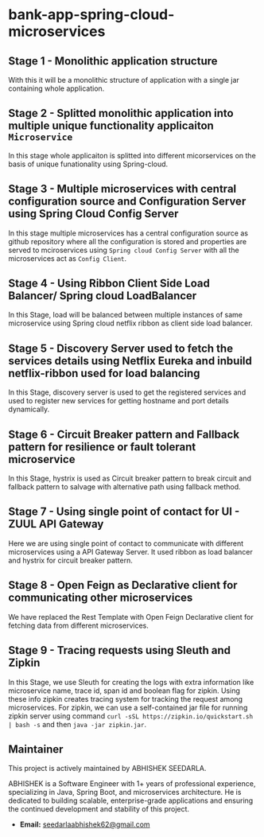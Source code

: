 # bank-app-spring-cloud-microservices
## Stage 1 - Monolithic application structure 
With this it will be a monolithic structure of application with a single jar containing whole application.

## Stage 2 - Splitted monolithic application into multiple unique functionality applicaiton `Microservice`
In this stage whole applicaiton is splitted into different micorservices on the basis of unique funationality using Spring-cloud.

## Stage 3 - Multiple microservices with central configuration source and Configuration Server using Spring Cloud Config Server
In this stage multiple microservices has a central configuration source as github repository where all the configuration is stored and properties are served to mciroservices using `Spring cloud Config Server` with all the microservices act as `Config Client`.

## Stage 4 - Using Ribbon Client Side Load Balancer/ Spring cloud LoadBalancer
In this Stage, load will be balanced between multiple instances of same microservice using Spring cloud netflix ribbon as client side load balancer.

## Stage 5 - Discovery Server used to fetch the services details using Netflix Eureka and inbuild netflix-ribbon used for load balancing
In this Stage, discovery server is used to get the registered services and used to register new services for getting hostname and port details dynamically.

## Stage 6 - Circuit Breaker pattern and Fallback pattern for resilience or fault tolerant microservice
In this Stage, hystrix is used as Circuit breaker pattern to break circuit and fallback pattern to salvage with alternative path using fallback method.

## Stage 7 - Using single point of contact for UI - ZUUL API Gateway
Here we are using single point of contact to communicate with different microservices using a API Gateway Server. It used ribbon as load balancer and hystrix for circuit breaker pattern.

## Stage 8 - Open Feign as Declarative client for communicating other microservices
We have replaced the Rest Template with Open Feign Declarative client for fetching data from different microservices.

## Stage 9 - Tracing requests using Sleuth and Zipkin
In this Stage, we use Sleuth for creating the logs with extra information like microservice name, trace id, span id and boolean flag for zipkin. 
Using these info zipkin creates tracing system for tracking the request among microservices. 
For zipkin, we can use a self-contained jar file for running zipkin server using command `curl -sSL https://zipkin.io/quickstart.sh | bash -s` and then `java -jar zipkin.jar`.

## Maintainer

This project is actively maintained by ABHISHEK SEEDARLA.

ABHISHEK is a Software Engineer with 1+ years of professional experience, specializing in Java, Spring Boot, and microservices architecture. He is dedicated to building scalable, enterprise-grade applications and ensuring the continued development and stability of this project.

-   **Email:** seedarlaabhishek62@gmail.com
